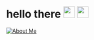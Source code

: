 # hello there <img src="https://emoji.discadia.com/emojis/788f3a39-7ecf-4aee-bac0-d7c0dbbf02a3.gif" width="30px"> <img src="https://discordmojis.com/emojis/10031-60fps_parrot/download" width="30px">
[![About Me](https://img.shields.io/badge/archiiv.cc-8A2BE2)](https://archiiv.cc)
